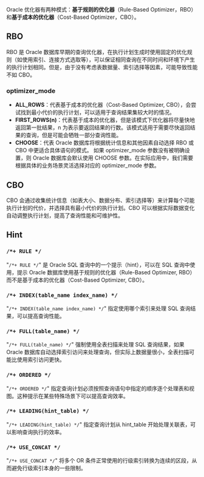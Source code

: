 Oracle 优化器有两种模式：**基于规则的优化器**（Rule-Based Optimizer，RBO）和**基于成本的优化器**（Cost-Based Optimizer，CBO）。

## RBO
RBO 是 Oracle 数据库早期的查询优化器，在执行计划生成时使用固定的优化规则（如使用索引、连接方式选取等），可以保证相同查询在不同时间和环境下产生的执行计划相同。但是，由于没有考虑表数据量、索引选择等因素，可能导致性能不如 CBO。

### optimizer_mode
-   **ALL_ROWS**：代表基于成本的优化器（Cost-Based Optimizer, CBO），会尝试找到最小代价的执行计划，可以适用于查询结果集较大时的情况。
-   **FIRST_ROWS(n)**：代表基于成本的优化器，但是该模式下优化器将尽量快地返回第一批结果，n 为表示要返回结果的行数。该模式适用于需要尽快返回结果的查询，但是可能会牺牲一部分查询性能。
-   **CHOOSE**：代表 Oracle 数据库将根据统计信息和其他因素自动选择 RBO 或 CBO 中更适合具体语句的模式。
如果 optimizer_mode 参数没有被明确设置，则 Oracle 数据库会默认使用 CHOOSE 参数。在实际应用中，我们需要根据具体的业务场景灵活选择对应的 optimizer_mode 参数。

## CBO
CBO 会通过收集统计信息（如表大小、数据分布、索引选择等）来计算每个可能执行计划的代价，并选择具有最小代价的执行计划。CBO 可以根据实际数据变化自动调整执行计划，提高了查询性能和可维护性。

## Hint
### `/*+ RULE */`
"`/*+ RULE */`" 是 Oracle SQL 查询中的一个提示（hint），可以在 SQL 查询中使用，提示 Oracle 数据库使用基于规则的优化器（Rule-Based Optimizer, RBO）而不是基于成本的优化器（Cost-Based Optimizer, CBO）。

### `/*+ INDEX(table_name index_name) */`
 "`/*+ INDEX(table_name index_name) */`" 指定使用哪个索引来处理 SQL 查询结果，可以提高查询性能。

### `/*+ FULL(table_name) */`
 "`/*+ FULL(table_name) */`" 强制使用全表扫描来处理 SQL 查询结果，如果 Oracle 数据库自动选择索引访问来处理查询，但实际上数据量很小，全表扫描可能比使用索引访问更快。

### `/*+ ORDERED */`
 "`/*+ ORDERED */`" 指定查询计划必须按照查询语句中指定的顺序逐个处理表和视图。这种提示在某些特殊场景下可以提高查询效率。

### `/*+ LEADING(hint_table) */`
"`/*+ LEADING(hint_table) */`" 指定查询计划从 hint_table 开始处理关联表，可以影响查询执行的效率。

### `/*+ USE_CONCAT */`
"`/*+ USE_CONCAT */`" 将多个 OR 条件正常使用的行级索引转换为连续的区段，从而避免行级索引本身的一些限制。